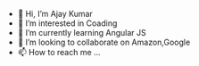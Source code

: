 - 👋 Hi, I’m Ajay Kumar
- 👀 I’m interested in Coading 
- 🌱 I’m currently learning Angular JS
- 💞️ I’m looking to collaborate on Amazon,Google
- 📫 How to reach me ...

<!---
ajaykumar9493/ajaykumar9493 is a ✨ special ✨ repository because its `README.md` (this file) appears on your GitHub profile.
You can click the Preview link to take a look at your changes.
--->
